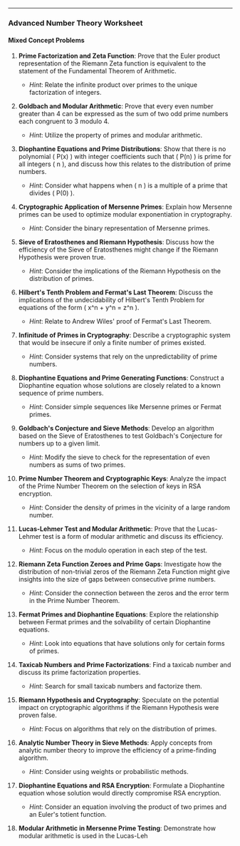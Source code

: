 
---
### Advanced Number Theory Worksheet

#### Mixed Concept Problems

1. **Prime Factorization and Zeta Function**: Prove that the Euler product representation of the Riemann Zeta function is equivalent to the statement of the Fundamental Theorem of Arithmetic.
   - *Hint*: Relate the infinite product over primes to the unique factorization of integers.

2. **Goldbach and Modular Arithmetic**: Prove that every even number greater than 4 can be expressed as the sum of two odd prime numbers each congruent to 3 modulo 4.
   - *Hint*: Utilize the property of primes and modular arithmetic.

3. **Diophantine Equations and Prime Distributions**: Show that there is no polynomial \( P(x) \) with integer coefficients such that \( P(n) \) is prime for all integers \( n \), and discuss how this relates to the distribution of prime numbers.
   - *Hint*: Consider what happens when \( n \) is a multiple of a prime that divides \( P(0) \).

4. **Cryptographic Application of Mersenne Primes**: Explain how Mersenne primes can be used to optimize modular exponentiation in cryptography.
   - *Hint*: Consider the binary representation of Mersenne primes.

5. **Sieve of Eratosthenes and Riemann Hypothesis**: Discuss how the efficiency of the Sieve of Eratosthenes might change if the Riemann Hypothesis were proven true.
   - *Hint*: Consider the implications of the Riemann Hypothesis on the distribution of primes.

6. **Hilbert's Tenth Problem and Fermat's Last Theorem**: Discuss the implications of the undecidability of Hilbert's Tenth Problem for equations of the form \( x^n + y^n = z^n \).
   - *Hint*: Relate to Andrew Wiles' proof of Fermat's Last Theorem.

7. **Infinitude of Primes in Cryptography**: Describe a cryptographic system that would be insecure if only a finite number of primes existed.
   - *Hint*: Consider systems that rely on the unpredictability of prime numbers.

8. **Diophantine Equations and Prime Generating Functions**: Construct a Diophantine equation whose solutions are closely related to a known sequence of prime numbers.
   - *Hint*: Consider simple sequences like Mersenne primes or Fermat primes.

9. **Goldbach's Conjecture and Sieve Methods**: Develop an algorithm based on the Sieve of Eratosthenes to test Goldbach's Conjecture for numbers up to a given limit.
   - *Hint*: Modify the sieve to check for the representation of even numbers as sums of two primes.

10. **Prime Number Theorem and Cryptographic Keys**: Analyze the impact of the Prime Number Theorem on the selection of keys in RSA encryption.
    - *Hint*: Consider the density of primes in the vicinity of a large random number.

11. **Lucas-Lehmer Test and Modular Arithmetic**: Prove that the Lucas-Lehmer test is a form of modular arithmetic and discuss its efficiency.
    - *Hint*: Focus on the modulo operation in each step of the test.

12. **Riemann Zeta Function Zeroes and Prime Gaps**: Investigate how the distribution of non-trivial zeros of the Riemann Zeta Function might give insights into the size of gaps between consecutive prime numbers.
    - *Hint*: Consider the connection between the zeros and the error term in the Prime Number Theorem.

13. **Fermat Primes and Diophantine Equations**: Explore the relationship between Fermat primes and the solvability of certain Diophantine equations.
    - *Hint*: Look into equations that have solutions only for certain forms of primes.

14. **Taxicab Numbers and Prime Factorizations**: Find a taxicab number and discuss its prime factorization properties.
    - *Hint*: Search for small taxicab numbers and factorize them.

15. **Riemann Hypothesis and Cryptography**: Speculate on the potential impact on cryptographic algorithms if the Riemann Hypothesis were proven false.
    - *Hint*: Focus on algorithms that rely on the distribution of primes.

16. **Analytic Number Theory in Sieve Methods**: Apply concepts from analytic number theory to improve the efficiency of a prime-finding algorithm.
    - *Hint*: Consider using weights or probabilistic methods.

17. **Diophantine Equations and RSA Encryption**: Formulate a Diophantine equation whose solution would directly compromise RSA encryption.
    - *Hint*: Consider an equation involving the product of two primes and an Euler's totient function.

18. **Modular Arithmetic in Mersenne Prime Testing**: Demonstrate how modular arithmetic is used in the Lucas-Leh
